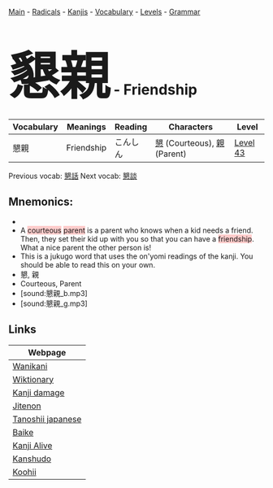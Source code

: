 <style> bigfont {font-size: 100px}</style>
[Main](../README.md) -
[Radicals](../radicals.md) -
[Kanjis](../kanjis.md) -
[Vocabulary](../vocabulary.md) -
[Levels](../levels.md) -
[Grammar](../grammar.md)
# <bigfont> 懇親</bigfont> - Friendship 

| Vocabulary | Meanings | Reading | Characters | Level |
| --- | --- | --- | --- | --- |
| 懇親 | Friendship | こんしん |  [懇](../kanjis/懇.md) (Courteous), [親](../kanjis/親.md) (Parent) | [Level 43](../levels/wk_level43.md) |

Previous vocab: [懇話](懇話.md) Next vocab: [懇談](懇談.md) 

## Mnemonics:

* 
* A <span style="background-color:#ffcccb"> courteous</span> <span style="background-color:#ffcccb"> parent</span> is a parent who knows when a kid needs a friend. Then, they set their kid up with you so that you can have a <span style="background-color:#ffcccb"> friendship</span>. What a nice parent the other person is!
* This is a jukugo word that uses the on'yomi readings of the kanji. You should be able to read this on your own.
* 懇, 親
* Courteous, Parent
* [sound:懇親_b.mp3]
* [sound:懇親_g.mp3]


## Links 

| Webpage |
| --- |
| [Wanikani          ](https://www.wanikani.com/kanji/懇親) |
| [Wiktionary        ](https://en.wiktionary.org/wiki/懇親) |
| [Kanji damage      ](http://www.kanjidamage.com/kanji/search?utf8=✓&q=懇親) |
| [Jitenon           ](https://jitenon.com/kanji/懇親) |
| [Tanoshii japanese ](https://www.tanoshiijapanese.com/dictionary/kanji.cfm?k=懇親) |
| [Baike             ](https://baike.baidu.com/item/懇親) |
| [Kanji Alive       ](https://app.kanjialive.com/懇親) |
| [Kanshudo          ](https://www.kanshudo.com/searchmn?q=懇親) |
| [Koohii            ](https://kanji.koohii.com/study/kanji/懇親) |
